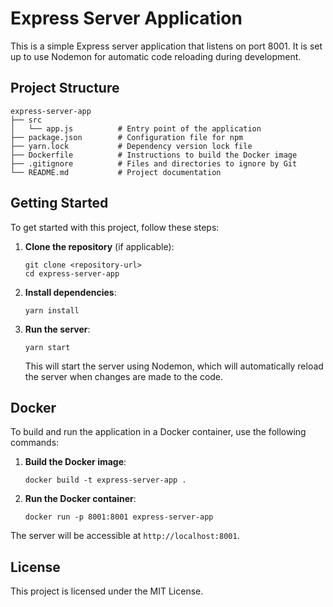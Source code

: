# Express Server Application

This is a simple Express server application that listens on port 8001. It is set up to use Nodemon for automatic code reloading during development.

## Project Structure

```
express-server-app
├── src
│   └── app.js          # Entry point of the application
├── package.json        # Configuration file for npm
├── yarn.lock           # Dependency version lock file
├── Dockerfile          # Instructions to build the Docker image
├── .gitignore          # Files and directories to ignore by Git
└── README.md           # Project documentation
```

## Getting Started

To get started with this project, follow these steps:

1. **Clone the repository** (if applicable):
   ```
   git clone <repository-url>
   cd express-server-app
   ```

2. **Install dependencies**:
   ```
   yarn install
   ```

3. **Run the server**:
   ```
   yarn start
   ```

   This will start the server using Nodemon, which will automatically reload the server when changes are made to the code.

## Docker

To build and run the application in a Docker container, use the following commands:

1. **Build the Docker image**:
   ```
   docker build -t express-server-app .
   ```

2. **Run the Docker container**:
   ```
   docker run -p 8001:8001 express-server-app
   ```

The server will be accessible at `http://localhost:8001`.

## License

This project is licensed under the MIT License.